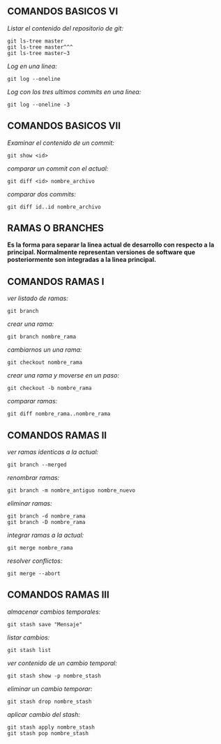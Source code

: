 ## COMANDOS BASICOS VI

*Listar el contenido del repositorio de git:*

~~~
git ls-tree master 
git ls-tree master^^^
git ls-tree master~3
~~~

*Log en una linea:*

`git log --oneline`

*Log con los tres ultimos commits en una linea:*

`git log --oneline -3`

## COMANDOS BASICOS VII

*Examinar el contenido de un commit:*

`git show <id>`

*comparar un commit con el actual:*

`git diff <id> nombre_archivo`

*comparar dos commits:*

`git diff id..id nombre_archivo`

## RAMAS O BRANCHES

**Es la forma para separar la linea actual de desarrollo con respecto a la principal. Normalmente representan versiones de software que posteriormente son integradas a la linea principal.**

## COMANDOS RAMAS I

*ver listado de ramas:*

`git branch`

*crear una rama:*

`git branch nombre_rama`

*cambiarnos un una rama:*

`git checkout nombre_rama`

*crear una rama y moverse en un paso:*

`git checkout -b nombre_rama`

*comparar ramas:*

`git diff nombre_rama..nombre_rama`

## COMANDOS RAMAS II

*ver ramas identicas a la actual:*

`git branch --merged`

*renombrar ramas:*

`git branch -m nombre_antiguo nombre_nuevo`

*eliminar ramas:*

~~~
git branch -d nombre_rama
git branch -D nombre_rama
~~~

*integrar ramas a la actual:*

`git merge nombre_rama`

*resolver conflictos:*

`git merge --abort`


## COMANDOS RAMAS III

*almacenar cambios temporales:*

`git stash save "Mensaje"`

*listar cambios:*

`git stash list`

*ver contenido de un cambio temporal:*

`git stash show -p nombre_stash`

*eliminar un cambio temporar:*

`git stash drop nombre_stash`

*aplicar cambio del stash:*

~~~
git stash apply nombre_stash
git stash pop nombre_stash
~~~





